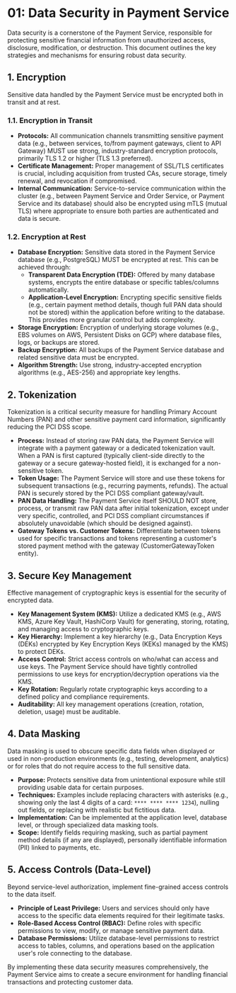 # 01: Data Security in Payment Service

Data security is a cornerstone of the Payment Service, responsible for protecting sensitive financial information from unauthorized access, disclosure, modification, or destruction. This document outlines the key strategies and mechanisms for ensuring robust data security.

## 1. Encryption

Sensitive data handled by the Payment Service must be encrypted both in transit and at rest.

### 1.1. Encryption in Transit

*   **Protocols:** All communication channels transmitting sensitive payment data (e.g., between services, to/from payment gateways, client to API Gateway) MUST use strong, industry-standard encryption protocols, primarily TLS 1.2 or higher (TLS 1.3 preferred).
*   **Certificate Management:** Proper management of SSL/TLS certificates is crucial, including acquisition from trusted CAs, secure storage, timely renewal, and revocation if compromised.
*   **Internal Communication:** Service-to-service communication within the cluster (e.g., between Payment Service and Order Service, or Payment Service and its database) should also be encrypted using mTLS (mutual TLS) where appropriate to ensure both parties are authenticated and data is secure.

### 1.2. Encryption at Rest

*   **Database Encryption:** Sensitive data stored in the Payment Service database (e.g., PostgreSQL) MUST be encrypted at rest. This can be achieved through:
    *   **Transparent Data Encryption (TDE):** Offered by many database systems, encrypts the entire database or specific tables/columns automatically.
    *   **Application-Level Encryption:** Encrypting specific sensitive fields (e.g., certain payment method details, though full PAN data should not be stored) within the application before writing to the database. This provides more granular control but adds complexity.
*   **Storage Encryption:** Encryption of underlying storage volumes (e.g., EBS volumes on AWS, Persistent Disks on GCP) where database files, logs, or backups are stored.
*   **Backup Encryption:** All backups of the Payment Service database and related sensitive data must be encrypted.
*   **Algorithm Strength:** Use strong, industry-accepted encryption algorithms (e.g., AES-256) and appropriate key lengths.

## 2. Tokenization

Tokenization is a critical security measure for handling Primary Account Numbers (PAN) and other sensitive payment card information, significantly reducing the PCI DSS scope.

*   **Process:** Instead of storing raw PAN data, the Payment Service will integrate with a payment gateway or a dedicated tokenization vault. When a PAN is first captured (typically client-side directly to the gateway or a secure gateway-hosted field), it is exchanged for a non-sensitive token.
*   **Token Usage:** The Payment Service will store and use these tokens for subsequent transactions (e.g., recurring payments, refunds). The actual PAN is securely stored by the PCI DSS compliant gateway/vault.
*   **PAN Data Handling:** The Payment Service itself SHOULD NOT store, process, or transmit raw PAN data after initial tokenization, except under very specific, controlled, and PCI DSS compliant circumstances if absolutely unavoidable (which should be designed against).
*   **Gateway Tokens vs. Customer Tokens:** Differentiate between tokens used for specific transactions and tokens representing a customer's stored payment method with the gateway (CustomerGatewayToken entity).

## 3. Secure Key Management

Effective management of cryptographic keys is essential for the security of encrypted data.

*   **Key Management System (KMS):** Utilize a dedicated KMS (e.g., AWS KMS, Azure Key Vault, HashiCorp Vault) for generating, storing, rotating, and managing access to cryptographic keys.
*   **Key Hierarchy:** Implement a key hierarchy (e.g., Data Encryption Keys (DEKs) encrypted by Key Encryption Keys (KEKs) managed by the KMS) to protect DEKs.
*   **Access Control:** Strict access controls on who/what can access and use keys. The Payment Service should have tightly controlled permissions to use keys for encryption/decryption operations via the KMS.
*   **Key Rotation:** Regularly rotate cryptographic keys according to a defined policy and compliance requirements.
*   **Auditability:** All key management operations (creation, rotation, deletion, usage) must be auditable.

## 4. Data Masking

Data masking is used to obscure specific data fields when displayed or used in non-production environments (e.g., testing, development, analytics) or for roles that do not require access to the full sensitive data.

*   **Purpose:** Protects sensitive data from unintentional exposure while still providing usable data for certain purposes.
*   **Techniques:** Examples include replacing characters with asterisks (e.g., showing only the last 4 digits of a card: `**** **** **** 1234`), nulling out fields, or replacing with realistic but fictitious data.
*   **Implementation:** Can be implemented at the application level, database level, or through specialized data masking tools.
*   **Scope:** Identify fields requiring masking, such as partial payment method details (if any are displayed), personally identifiable information (PII) linked to payments, etc.

## 5. Access Controls (Data-Level)

Beyond service-level authorization, implement fine-grained access controls to the data itself.

*   **Principle of Least Privilege:** Users and services should only have access to the specific data elements required for their legitimate tasks.
*   **Role-Based Access Control (RBAC):** Define roles with specific permissions to view, modify, or manage sensitive payment data.
*   **Database Permissions:** Utilize database-level permissions to restrict access to tables, columns, and operations based on the application user's role connecting to the database.

By implementing these data security measures comprehensively, the Payment Service aims to create a secure environment for handling financial transactions and protecting customer data.